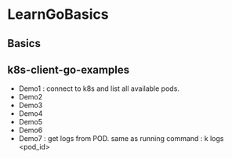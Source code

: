 # LearnGoBasics

## Basics

## k8s-client-go-examples

* Demo1 : connect to k8s and list all available pods.
* Demo2
* Demo3
* Demo4
* Demo5
* Demo6
* Demo7 : get logs from POD. same as running command : k logs <pod_id>
